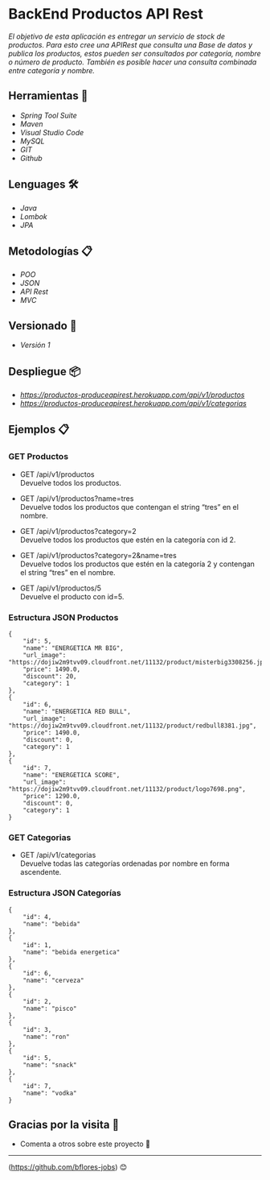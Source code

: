 # BackEnd Productos API Rest

_El objetivo de esta  aplicación es entregar un servicio de stock de productos._ 
_Para esto cree una APIRest que consulta una Base de datos y publica los  productos, estos pueden ser consultados por categoría, nombre o número de producto. También es posible hacer una consulta combinada entre categoría  y nombre._

## Herramientas 🔧

* _Spring Tool Suite_
* _Maven_
* _Visual Studio Code_
* _MySQL_
* _GIT_
* _Github_

## Lenguages 🛠️
* _Java_
* _Lombok_
* _JPA_

## Metodologías 📋
* _POO_
* _JSON_
* _API Rest_
* _MVC_

## Versionado 📌
* _Versión 1_

## Despliegue 📦
* _https://productos-produceapirest.herokuapp.com/api/v1/productos_
* _https://productos-produceapirest.herokuapp.com/api/v1/categorias_

## Ejemplos 📋
### GET Productos
* GET /api/v1/productos                         
  Devuelve todos los productos.

* GET /api/v1/productos?name=tres               
  Devuelve todos los productos que contengan el string “tres” en el nombre.

* GET /api/v1/productos?category=2              
  Devuelve todos los productos que estén en la categoría con id 2.

* GET /api/v1/productos?category=2&name=tres    
  Devuelve todos los productos que estén en la categoría 2 y contengan el string “tres” en el nombre.

* GET /api/v1/productos/5                       
  Devuelve el producto con id=5.

### Estructura JSON Productos
    {
        "id": 5,
        "name": "ENERGETICA MR BIG",
        "url_image": "https://dojiw2m9tvv09.cloudfront.net/11132/product/misterbig3308256.jpg",
        "price": 1490.0,
        "discount": 20,
        "category": 1
    },
    {
        "id": 6,
        "name": "ENERGETICA RED BULL",
        "url_image": "https://dojiw2m9tvv09.cloudfront.net/11132/product/redbull8381.jpg",
        "price": 1490.0,
        "discount": 0,
        "category": 1
    },
    {
        "id": 7,
        "name": "ENERGETICA SCORE",
        "url_image": "https://dojiw2m9tvv09.cloudfront.net/11132/product/logo7698.png",
        "price": 1290.0,
        "discount": 0,
        "category": 1
    }

### GET Categorias
* GET /api/v1/categorias                         
  Devuelve todas las categorías ordenadas por nombre en forma ascendente.

### Estructura JSON Categorías
    {
        "id": 4,
        "name": "bebida"
    },
    {
        "id": 1,
        "name": "bebida energetica"
    },
    {
        "id": 6,
        "name": "cerveza"
    },
    {
        "id": 2,
        "name": "pisco"
    },
    {
        "id": 3,
        "name": "ron"
    },
    {
        "id": 5,
        "name": "snack"
    },
    {
        "id": 7,
        "name": "vodka"
    }
 

## Gracias por la visita 🎁
* Comenta a otros sobre este proyecto 📢

---
(https://github.com/bflores-jobs) 😊
